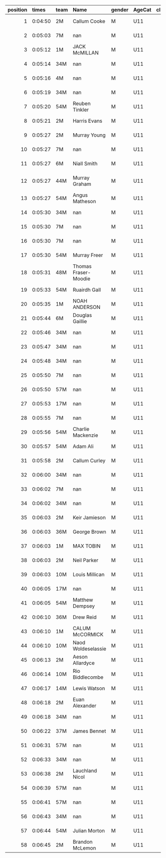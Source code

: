 |   position | times   | team   | Name                 | gender   | AgeCat   |   clubnumber | Club name            | Website                               |
|-----------:|:--------|:-------|:---------------------|:---------|:---------|-------------:|:---------------------|:--------------------------------------|
|          1 | 0:04:50 | 2M     | Callum Cooke         | M        | U11      |            2 | Kilmarnock H&AC      | http://www.kilmarnockharriers.com/    |
|          2 | 0:05:03 | 7M     | nan                  | M        | U11      |            7 | Giffnock North AC    | https://www.giffnocknorth.co.uk/      |
|          3 | 0:05:12 | 1M     | JACK McMILLAN        | M        | U11      |            1 | East Kilbride AC     | http://www.ekac.org.uk/               |
|          4 | 0:05:14 | 34M    | nan                  | M        | U11      |           34 | Kilbarchan AAC       | https://kilbarchanaac.org.uk/         |
|          5 | 0:05:16 | 4M     | nan                  | M        | U11      |            4 | Inverclyde AC        | https://www.inverclydeac.org/         |
|          6 | 0:05:19 | 34M    | nan                  | M        | U11      |           34 | Kilbarchan AAC       | https://kilbarchanaac.org.uk/         |
|          7 | 0:05:20 | 54M    | Reuben Tinkler       | M        | U11      |           54 | VP-Glasgow           | https://www.vp-glasgow.com            |
|          8 | 0:05:21 | 2M     | Harris Evans         | M        | U11      |            2 | Kilmarnock H&AC      | http://www.kilmarnockharriers.com/    |
|          9 | 0:05:27 | 2M     | Murray Young         | M        | U11      |            2 | Kilmarnock H&AC      | http://www.kilmarnockharriers.com/    |
|         10 | 0:05:27 | 7M     | nan                  | M        | U11      |            7 | Giffnock North AC    | https://www.giffnocknorth.co.uk/      |
|         11 | 0:05:27 | 6M     | Niall Smith          | M        | U11      |            6 | Cambuslang Harriers  | https://cambuslangharriers.org/       |
|         12 | 0:05:27 | 44M    | Murray Graham        | M        | U11      |           44 | North Ayrshire AAC   | https://naathletics.co.uk/            |
|         13 | 0:05:27 | 54M    | Angus Matheson       | M        | U11      |           54 | VP-Glasgow           | https://www.vp-glasgow.com            |
|         14 | 0:05:30 | 34M    | nan                  | M        | U11      |           34 | Kilbarchan AAC       | https://kilbarchanaac.org.uk/         |
|         15 | 0:05:30 | 7M     | nan                  | M        | U11      |            7 | Giffnock North AC    | https://www.giffnocknorth.co.uk/      |
|         16 | 0:05:30 | 7M     | nan                  | M        | U11      |            7 | Giffnock North AC    | https://www.giffnocknorth.co.uk/      |
|         17 | 0:05:30 | 54M    | Murray Freer         | M        | U11      |           54 | VP-Glasgow           | https://www.vp-glasgow.com            |
|         18 | 0:05:31 | 48M    | Thomas Fraser-Moodie | M        | U11      |           48 | Springburn Harriers  | https://www.springburnharriers.co.uk/ |
|         19 | 0:05:33 | 54M    | Ruairdh Gall         | M        | U11      |           54 | VP-Glasgow           | https://www.vp-glasgow.com            |
|         20 | 0:05:35 | 1M     | NOAH ANDERSON        | M        | U11      |            1 | East Kilbride AC     | http://www.ekac.org.uk/               |
|         21 | 0:05:44 | 6M     | Douglas Gaillie      | M        | U11      |            6 | Cambuslang Harriers  | https://cambuslangharriers.org/       |
|         22 | 0:05:46 | 34M    | nan                  | M        | U11      |           34 | Kilbarchan AAC       | https://kilbarchanaac.org.uk/         |
|         23 | 0:05:47 | 34M    | nan                  | M        | U11      |           34 | Kilbarchan AAC       | https://kilbarchanaac.org.uk/         |
|         24 | 0:05:48 | 34M    | nan                  | M        | U11      |           34 | Kilbarchan AAC       | https://kilbarchanaac.org.uk/         |
|         25 | 0:05:50 | 7M     | nan                  | M        | U11      |            7 | Giffnock North AC    | https://www.giffnocknorth.co.uk/      |
|         26 | 0:05:50 | 57M    | nan                  | M        | U11      |           57 | Whitemoss AAC        | https://whitemossaac.co.uk/           |
|         27 | 0:05:53 | 17M    | nan                  | M        | U11      |           17 | Calderglen Harriers  | http://www.calderglenharriers.org.uk/ |
|         28 | 0:05:55 | 7M     | nan                  | M        | U11      |            7 | Giffnock North AC    | https://www.giffnocknorth.co.uk/      |
|         29 | 0:05:56 | 54M    | Charlie Mackenzie    | M        | U11      |           54 | VP-Glasgow           | https://www.vp-glasgow.com            |
|         30 | 0:05:57 | 54M    | Adam Ali             | M        | U11      |           54 | VP-Glasgow           | https://www.vp-glasgow.com            |
|         31 | 0:05:58 | 2M     | Callum Curley        | M        | U11      |            2 | Kilmarnock H&AC      | http://www.kilmarnockharriers.com/    |
|         32 | 0:06:00 | 34M    | nan                  | M        | U11      |           34 | Kilbarchan AAC       | https://kilbarchanaac.org.uk/         |
|         33 | 0:06:02 | 7M     | nan                  | M        | U11      |            7 | Giffnock North AC    | https://www.giffnocknorth.co.uk/      |
|         34 | 0:06:02 | 34M    | nan                  | M        | U11      |           34 | Kilbarchan AAC       | https://kilbarchanaac.org.uk/         |
|         35 | 0:06:03 | 2M     | Keir Jamieson        | M        | U11      |            2 | Kilmarnock H&AC      | http://www.kilmarnockharriers.com/    |
|         36 | 0:06:03 | 36M    | George Brown         | M        | U11      |           36 | Larkhall YMCA        | https://www.larkhallymcaharriers.org  |
|         37 | 0:06:03 | 1M     | MAX TOBIN            | M        | U11      |            1 | East Kilbride AC     | http://www.ekac.org.uk/               |
|         38 | 0:06:03 | 2M     | Neil Parker          | M        | U11      |            2 | Kilmarnock H&AC      | http://www.kilmarnockharriers.com/    |
|         39 | 0:06:03 | 10M    | Louis Millican       | M        | U11      |           10 | Shettleston Harriers | http://shettlestonharriers.org.uk/    |
|         40 | 0:06:05 | 17M    | nan                  | M        | U11      |           17 | Calderglen Harriers  | http://www.calderglenharriers.org.uk/ |
|         41 | 0:06:05 | 54M    | Matthew Dempsey      | M        | U11      |           54 | VP-Glasgow           | https://www.vp-glasgow.com            |
|         42 | 0:06:10 | 36M    | Drew Reid            | M        | U11      |           36 | Larkhall YMCA        | https://www.larkhallymcaharriers.org  |
|         43 | 0:06:10 | 1M     | CALUM McCORMICK      | M        | U11      |            1 | East Kilbride AC     | http://www.ekac.org.uk/               |
|         44 | 0:06:10 | 10M    | Naod Woldeselassie   | M        | U11      |           10 | Shettleston Harriers | http://shettlestonharriers.org.uk/    |
|         45 | 0:06:13 | 2M     | Aeson Allardyce      | M        | U11      |            2 | Kilmarnock H&AC      | http://www.kilmarnockharriers.com/    |
|         46 | 0:06:14 | 10M    | Rio Biddlecombe      | M        | U11      |           10 | Shettleston Harriers | http://shettlestonharriers.org.uk/    |
|         47 | 0:06:17 | 14M    | Lewis Watson         | M        | U11      |           14 | Ayr Seaforth AC      | https://www.ayrseaforth.co.uk/        |
|         48 | 0:06:18 | 2M     | Euan Alexander       | M        | U11      |            2 | Kilmarnock H&AC      | http://www.kilmarnockharriers.com/    |
|         49 | 0:06:18 | 34M    | nan                  | M        | U11      |           34 | Kilbarchan AAC       | https://kilbarchanaac.org.uk/         |
|         50 | 0:06:22 | 37M    | James Bennet         | M        | U11      |           37 | Law & District AAC   | http://www.lawaac.co.uk/              |
|         51 | 0:06:31 | 57M    | nan                  | M        | U11      |           57 | Whitemoss AAC        | https://whitemossaac.co.uk/           |
|         52 | 0:06:33 | 34M    | nan                  | M        | U11      |           34 | Kilbarchan AAC       | https://kilbarchanaac.org.uk/         |
|         53 | 0:06:38 | 2M     | Lauchland Nicol      | M        | U11      |            2 | Kilmarnock H&AC      | http://www.kilmarnockharriers.com/    |
|         54 | 0:06:39 | 57M    | nan                  | M        | U11      |           57 | Whitemoss AAC        | https://whitemossaac.co.uk/           |
|         55 | 0:06:41 | 57M    | nan                  | M        | U11      |           57 | Whitemoss AAC        | https://whitemossaac.co.uk/           |
|         56 | 0:06:43 | 34M    | nan                  | M        | U11      |           34 | Kilbarchan AAC       | https://kilbarchanaac.org.uk/         |
|         57 | 0:06:44 | 54M    | Julian Morton        | M        | U11      |           54 | VP-Glasgow           | https://www.vp-glasgow.com            |
|         58 | 0:06:45 | 2M     | Brandon McLemon      | M        | U11      |            2 | Kilmarnock H&AC      | http://www.kilmarnockharriers.com/    |